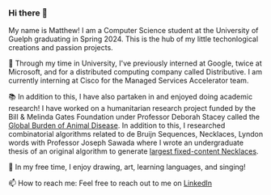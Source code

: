 ### Hi there 👋

My name is Matthew! I am a Computer Science student at the University of Guelph graduating in Spring 2024. This is the hub of my little techonlogical creations and passion projects.

🏫 Through my time in University, I've previously interned at Google, twice at Microsoft, and for a distributed computing company called Distributive. I am currently interning at Cisco for the Managed Services Accelerator team. 

📚 In addition to this, I have also partaken in and enjoyed doing academic research! I have worked on a humanitarian research project funded by the Bill & Melinda Gates Foundation under Professor Deborah Stacey called the [Global Burden of Animal Disease](https://animalhealthmetrics.org/). In addition to this, I researched combinatorial algorithms related to de Bruijn Sequences, Necklaces, Lyndon words with Professor Joseph Sawada where I wrote an undergraduate thesis of an original algorithm to generate [largest fixed-content Necklaces](https://github.com/Matt-Ng/Largest-Fixed-Content-Necklace).

🕺 In my free time, I enjoy drawing, art, learning languages, and singing!

📫 How to reach me: Feel free to reach out to me on [LinkedIn](https://www.linkedin.com/in/matt-ng/)

<!--
**Matt-Ng/Matt-Ng** is a ✨ _special_ ✨ repository because its `README.md` (this file) appears on your GitHub profile.

Here are some ideas to get you started:

- 🔭 I’m currently working on ...
- 🌱 I’m currently learning ...
- 👯 I’m looking to collaborate on ...
- 🤔 I’m looking for help with ...
- 💬 Ask me about ...
- 📫 How to reach me: ...
- 😄 Pronouns: ...
- ⚡ Fun fact: ...
-->
